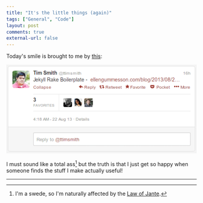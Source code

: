 ```yaml
---
title: "It's the little things (again)"
tags: ["General", "Code"]
layout: post
comments: true
external-url: false
---
```


Today's smile is brought to me by [this](https://twitter.com/ttimsmith/status/370369398315315200):

![Tim Smith sharing "Jekyll Rake Boilerplate" on Twitter](/images/blog/2013-08-22-twitter.png)

I must sound like a total ass[^20130822-1] but the truth is that I just get so happy when someone finds the stuff I make actually useful!

***

[^20130822-1]: I'm a swede, so I'm naturally affected by the [Law of Jante](http://en.wikipedia.org/wiki/Jante_law).
